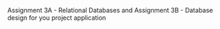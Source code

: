 Assignment 3A - Relational Databases and Assignment 3B - Database design for you project application
